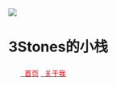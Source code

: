 <head>
	<style>
	a:link{
	color:#f0000f;
	}
	a:visited{
	color:#ff0000;
	}
	a:hover{
	color:#0000ff;
	}
	a:active{
	color:#00ff00;
	}
	</style>
	<link
          rel="stylesheet"
          href="https://cdn.jsdelivr.net/npm/@fortawesome/fontawesome-free/css/all.min.css"
        />
	<link rel="stylesheet" href="style.css">
</head>
<body>
	<div class="box">
		<img class="box-img" src="https://ae01.alicdn.com/kf/H02ccd30fbc6f42b8b06a4be90edc5effr.png"/>
		<h1>3Stones的小栈</h1>
		<h5></h5>
		<ul>
			<a href="blog.3stones.tk"><i class="fa fa-home fa-2x" aria-hidden="true"></i>&nbsp; 首页</a>
			<a class="list-group-item" href="#"><i class="fa fa-book fa-2x" aria-hidden="true"></i>&nbsp; 关于我</a>
		</ul>
	</div>
</body>
